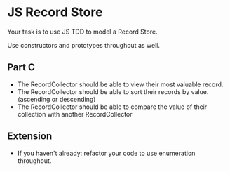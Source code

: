 # JS Record Store

Your task is to use JS TDD to model a Record Store.

Use constructors and prototypes throughout as well.

## Part C

- The RecordCollector should be able to view their most valuable record.
- The RecordCollector should be able to sort their records by value. (ascending or descending)
- The RecordCollector should be able to compare the value of their collection with another RecordCollector


## Extension

- If you haven't already: refactor your code to use enumeration throughout.
